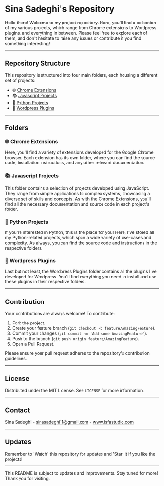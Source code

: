 # Sina Sadeghi's Repository

Hello there! Welcome to my project repository. Here, you'll find a collection of my various projects, which range from Chrome extensions to Wordpress plugins, and everything in between. Please feel free to explore each of them, and don't hesitate to raise any issues or contribute if you find something interesting!

---

## Repository Structure

This repository is structured into four main folders, each housing a different set of projects:

- 🌐 [Chrome Extensions](./Chrome%20Extensions)
- 📚 [Javascript Projects](./Javascript%20Projects)
- 🐍 [Python Projects](./Python%20Projects)
- 🔌 [Wordpress Plugins](./Wordpress%20Plugins)

---

## Folders

### 🌐 Chrome Extensions

Here, you'll find a variety of extensions developed for the Google Chrome browser. Each extension has its own folder, where you can find the source code, installation instructions, and any other relevant documentation.

### 📚 Javascript Projects

This folder contains a selection of projects developed using JavaScript. They range from simple applications to complex systems, showcasing a diverse set of skills and concepts. As with the Chrome Extensions, you'll find all the necessary documentation and source code in each project's folder.

### 🐍 Python Projects

If you're interested in Python, this is the place for you! Here, I've stored all my Python-related projects, which span a wide variety of use-cases and complexity. As always, you can find the source code and instructions in the respective folders.

### 🔌 Wordpress Plugins

Last but not least, the Wordpress Plugins folder contains all the plugins I've developed for Wordpress. You'll find everything you need to install and use these plugins in their respective folders.

---

## Contribution

Your contributions are always welcome! To contribute:

1. Fork the project.
2. Create your feature branch (`git checkout -b feature/AmazingFeature`).
3. Commit your changes (`git commit -m 'Add some AmazingFeature'`).
4. Push to the branch (`git push origin feature/AmazingFeature`).
5. Open a Pull Request.

Please ensure your pull request adheres to the repository's contribution guidelines.

---

## License

Distributed under the MIT License. See `LICENSE` for more information.

---

## Contact

Sina Sadeghi - sinasadeghi11@gmail.com - www.isfastudio.com

---

## Updates

Remember to 'Watch' this repository for updates and 'Star' it if you like the projects!

---

This README is subject to updates and improvements. Stay tuned for more! Thank you for visiting.
